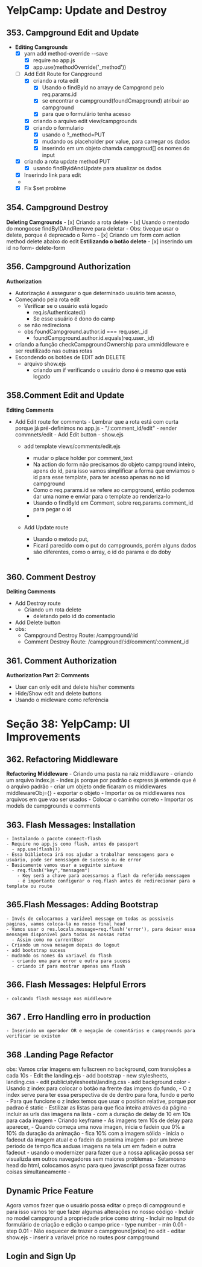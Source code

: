 ```javascript

```

# YelpCamp: Update and Destroy

## 353. Campground Edit and Update

- **Editing Camgrounds**
  - [x] yarn add method-override --save
    - [x] require no app.js
    - [x] app.use(methodOverride('\_method'))
  - [ ] Add Edit Route for Canpground
    - [x] criando a rota edit
      - [x] Usando o findById no arrayy de Campgrond pelo req.params.id
      - [x] se encontrar o campground(foundCmapground) atribuir ao campground
      - [x] para que o formulário tenha acesso
    - [x] criando o arquivo edit view/campgrounds
    - [x] criando o formulario
      - [x] usando o ?\_method=PUT
      - [x] mudando os placeholder por value, para carregar os dados
      - [x] inserindo em um objeto chamda campgroud[] os nomes do input
  - [x] criando a rota update method PUT
    - [x] usando findByidAndUpdate para atualizar os dados
  - [x] Inserindo link para edit
  -
  - [x] Fix \$set problme

## 354. Campground Destroy

**Deleting Camgrounds** - [x] Criando a rota delete - [x] Usando o mentodo do mongoose findByIDAndRemove para deletar - Obs: tiveque usar o delete, porque é deprecado o Remo - [x] Criando um form com action method delete abaixo do edit
**Estilizando o botão delete** - [x] inserindo um id no form- delete-form

## 356. Campground Authorization

**Authorization**

- Autorização é assegurar o que determinado usuário tem acesso,
- Começando pela rota edit
  - Verificar se o usuário está logado
    - req.isAuthenticated()
    - Se esse usuário é dono do camp
  - se não redireciona
  - obs:foundCampground.author.id === req.user.\_id
    - foundCampground.author.id.equals(req.user.\_id)
- criando a função checkCampgroundOwnership para ummiddleware e ser reutilizado nas outras rotas
- Escondendo os botões de EDIT adn DELETE
  - arquivo show.ejs
    - criando um if verificando o usuário dono é o mesmo que está logado

## 358.Comment Edit and Update

**Editing Comments** 
- Add Edit route for comments - Lembrar que a rota está com curta porque já pré-definimos no app.js - "/:comment_id/edit" - render commnets/edit - Add Edit button - show.ejs

    - add template views/comments/edit.ejs
        - mudar o place holder por comment_text
      - Na action do form  não precisamos do objeto campground inteiro, apens do id, para isso vamos simplificar a forma que enviamos o id para esse template, para ter acesso apenas no no id campground
      - Como o req.params.id se refere ao campground, então podemos dar uma nome e enviar para o template ao renderiza-lo
      - Usando o findById em Comment, sobre req.params.comment_id para pegar o id
      -


    - Add Update route
      - Usando o metodo put,
      - Ficará parecido com o put do campgrounds, porém alguns dados são diferentes, como o array, o id do params e do doby
      -

## 360. Comment Destroy

**Deliting Comments**
  - Add Destroy route
    - Criando um rota delete
      - deletando pelo id do comentadio
  - Add Delete button
  - obs:
    - Campground Destroy Route: /campground/:id
    - Comment Destroy Route:    /campground/:id/comment/:comment_id

## 361. Comment Authorization
**Authorization Part 2: Comments**
  - User can only edit and delete his/her comments
  - Hide/Show edit and delete buttons
  - Usando o midleware como referência

# Seção 38: YelpCamp: UI Improvements
  ## 362. Refactoring Middleware
  **Refactoring Middleware**
    - Criando uma pasta na raiz middlaware
      - criando um arquivo index.js
        - index.js porque por padrão o express já entende que é o arquivo padrão
      - criar um objeto onde ficaram os middlewares middlewareObj={}
      - exportar o objeto
      - Importar os os middlewares nos arquivos em que vao ser usados
        - Colocar o caminho correto
      - Importar os models de campgrounds e comments
  ## 363. Flash Messages: Installation
    - Instalando o pacote connect-flash
    - Require no app.js como flash, antes do passport
      - app.use(flash())  
    - Essa biblioteca irá nos ajudar a trabalhar menssagens para o usuário, pode ser menssagem de sucesso ou de error
    - Basicamente vamos usar a seguinte sintaxe
      - req.flash("key","mensagem")
        - Key será a chave para acessarmos a flash da referida menssagem
        - é importante configurar o req.flash antes de redirecionar para o template ou route

  ## 365.Flash Messages: Adding Bootstrap
    - Invés de colocarmos a variável message em todas as possiveis paginas, vamos coloca-la no nosso final head
    - Vamos usar o res.locals.message=req.flash('error'), para deixar essa mensagem disponivel para todas as nossas rotas
      - Assim como no currentUser
    - Criando um nova mesagem depois do logout
    - add bootstrap sucess
    - mudando os nomes da variavel do flash
      - criando uma para error e outra para sucess
      - criando if para mostrar apenas uma flash

  ## 366. Flash Messages: Helpful Errors
    - colcando flash message nos middleware
  
  ## 367 . Erro Handling erro in production
    - Inserindo um operador OR e negação de comentários e campgrounds para verificar se existem
  ## 368 .Landing Page Refactor
  obs: Vamos criar imagens em fullscreen no background, com transições a cada 10s
    - Edit the landing.ejs 
      - add bootstrap
      - new stylesheets, landing.css
    - edit public\stylesheets\landing.css
      - add background color
      -  Usando z index para colocar o botão na frente das imgens do fundo,
         -  O z index serve para ter essa perspectiva de de dentro para fora, fundo e perto
      - Para que funcione o z index temos que usar o position relative, porque por padrao é static
      - Estilizar as listas para que fica inteira atráves da página
      - incluir as urls das imagens na lista
        -  com a duração de delay de 10 em 10s para cada imagem
     - Criando keyframe
       - As imagens tem 10s de delay para aparecer,
       - Quando começa uma nova imagen, inicia o fadein que 0% a 10% da duração da animação
       - fica 10% com a imagem sólida
       - inicia o fadeout da imagem atual e o fadein da proxima imagem
       - por um breve periodo de tempo fica asduas imagens na tela um em fadein e outra fadeout
     - usando o modernizer para fazer que a nossa aplicação possa ser visualizda em outros navegadores sem maiores problemas
       - Setamosno head do html, colocamos async para queo javascript possa fazer outras coisas simultaneamente
       - 
  ## Dynamic Price Feature
  Agora vamos fazer que o usuário possa editar o preço di campground e para isso vamos ter que fazer algumas alterações no nosso código
      -  Incluir no model campground a propriedade price como string
      -  Incluir no Input do formulário de criação e edição o campo price
         -  type number
         -  min 0.01 
         -  step 0.01
      - Não esquecer de trazer o campground[price] no edit
      - editar show.ejs
      - inserir a variavel price no routes posr campground
  ## Login and Sign Up
  






  